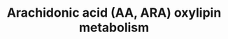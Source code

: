 ---
annotations:
- type: Pathway Ontology
  value: eicosanoid metabolic pathway
authors:
- Lcayer
- Eweitz
description: Arachidonic acid (AA or ARA) oxlipin metabolism
last-edited: 2021-12-21
organisms:
- Homo sapiens
redirect_from:
- /index.php/Pathway:WP5155
- /instance/WP5155
schema-jsonld:
- '@context': https://schema.org/
  '@id': https://wikipathways.github.io/pathways/WP5155.html
  '@type': Dataset
  creator:
    '@type': Organization
    name: WikiPathways
  description: Arachidonic acid (AA or ARA) oxlipin metabolism
  keywords:
  - 17-HETE
  - delta(12)-PGJ2
  - LOX
  - 5(6)-EpETrE
  - TBXAS1
  - EXE4
  - 5,6-DiHETrE
  - 12-HpETE
  - 11-HpETE
  - ARA
  - LTE4
  - 15-epi-LXA4
  - 13,14-dihydro-15-keto-PGF2alpha
  - PGF2alpha
  - 15(R)-HpETE
  - 18-HETE
  - CYP omega-hydrolase
  - 11-HETE
  - 13,14-dihydro-15-keto-PGE2
  - 8-HpETE
  - LXB4
  - 14(15)-EpETrE
  - 20-HETE
  - 8,9-DiHETrE
  - 11-oxo-ETE
  - PGA2
  - 8(9)-EpETrE
  - LTC4
  - 20-carboxy-LTB4
  - LTB4
  - CYP
  - 5-HETE
  - 5,20-DiHETE
  - LXA4
  - Trioxilin B3
  - 12-HETE
  - tetranor-PGEM
  - PGJ2
  - 15-oxo-ETE
  - 15-deoxy-delta(12,14)-PGJ2
  - COX2
  - EPHX2
  - 12-oxo-ETE
  - 9-HETE
  - 8-oxo-ETE
  - 15-HETE
  - LTF4
  - 9-HpETE
  - 15-epi-LXB4
  - 5-HpETE
  - 6-keto-PGF1alpha
  - 8-HETE
  - COX1
  - 11-dehydro-TXB2
  - 2,3-dinor-TXB2
  - 14,15-DiHETrE
  - 5,12-DiHETE
  - HXB3
  - TXB2
  - LTD4
  - 8,15-DiHETE
  - 12,20-DiHETE
  - 11beta-PGF2alpha
  - EXC4
  - 11(12)-EpETrE
  - 5,15-DiHETE
  - Trioxilin A3
  - 13,14-dihydro-15-keto-PGD2
  - 15-HpETE
  - ASA
  - LTA4
  - PGH2
  - TXA2
  - PGE2
  - PGD2
  - 19-HETE
  - tetranor-TXB2
  - PGB2
  - 11,12-DiHETrE
  - 16-HETE
  - 15-keto-PGF2alpha
  - 15-keto-PGE2
  - EXD4
  - 20-hydroxy-LTB4
  - 5-oxo-ETE
  - PGI2
  - 12-HHTrE
  - HXA3
  - 15-keto-PGD2
  - EXA4
  license: CC0
  name: Arachidonic acid (AA, ARA) oxylipin metabolism
seo: CreativeWork
title: Arachidonic acid (AA, ARA) oxylipin metabolism
wpid: WP5155
---